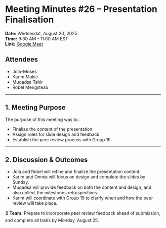 # Meeting Minutes #26 – Presentation Finalisation

**Date:** Wednesdat, August 20, 2025  
**Time:** 9:30 AM – 11:00 AM EST  
**Link:** [Google Meet](http://meet.google.com/rtd-dxdr-dsz)

## Attendees

- Jola-Moses  
- Karim Makie  
- Muqadsa Tahir  
- Robel Mengsteab  

---

## 1. Meeting Purpose

The purpose of this meeting was to:

- Finalize the content of the presentation
- Assign roles for slide design and feedback  
- Establish the peer review process with Group 19  

---

## 2. Discussion & Outcomes  

- Jola and Robel will refine and finalize the presentation content.
- Karim and Omnia will focus on design and complete the slides by Sunday.
- Muqadsa will provide feedback on both the content and design, and also collect
the milestones retrospectives.  
- Karim will coordinate with Group 19 to clarify when and how the peer review
will take place.  

⏳ **Team:** Prepare to incorporate peer review feedback ahead of submission,
and complete all tasks by Monday, August 25.
